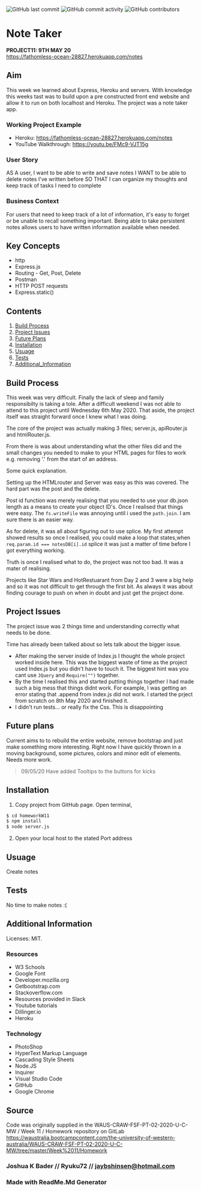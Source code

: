 ![GitHub last commit](https://img.shields.io/github/last-commit/Ryuku72/11NoteTaker?style=for-the-badge)
![GitHub commit activity](https://img.shields.io/github/commit-activity/y/Ryuku72/11NoteTaker?style=for-the-badge)
![GitHub contributors](https://img.shields.io/github/contributors/Ryuku72/11NoteTaker?style=for-the-badge)

# Note Taker
__PROJECT11: 9TH MAY 20__
<br>
https://fathomless-ocean-28827.herokuapp.com/notes

## Aim
This week we learned about Express, Heroku and servers. With knowledge this weeks tast was to build upon a pre constructed front end website and allow it to run on both localhost and Heroku. The project was a note taker app. 

### Working Project Example
* Heroku: https://fathomless-ocean-28827.herokuapp.com/notes
* YouTube Walkthrough: https://youtu.be/FMc9-VJT15g

### User Story
AS A user, I want to be able to write and save notes
I WANT to be able to delete notes I've written before
SO THAT I can organize my thoughts and keep track of tasks I need to complete

### Business Context
For users that need to keep track of a lot of information, it's easy to forget or be unable to recall something important. Being able to take persistent notes allows users to have written information available when needed.

## Key Concepts
* http
* Express.js
* Routing - Get, Post, Delete
* Postman
* HTTP POST requests
* Express.static()

## Contents
1. [Build Process](#Build_Process)
2. [Project Issues](#Project_Issues)
3. [Future Plans](#future)
4. [Installation](#Installation)
5. [Usuage](#Usuage)
6. [Tests](#Tests)
7. [Additional_Information](#Additional_Information)

<a name="Build_Process">

## Build Process 

This week was very difficult. Finally the lack of sleep and family responsibilty is taking a tole. After a difficult weekend I was not able to attend to this project until Wednesday 6th May 2020. That aside, the project itself was straight forward once I knew what I was doing.

The core of the project was actually making 3 files; server.js, apiRouter.js and htmlRouter.js.

From there is was about understanding what the other files did and the small changes you needed to make to your HTML pages for files to work e.g. removing '.' from the start of an address.

Some quick explanation.

Setting up the HTMLrouter and Server was easy as this was covered. The hard part was the post and the delete.

Post id function was merely realising that you needed to use your db.json length as a means to create your object ID's. Once I realised that things were easy. The `fs.writeFile` was annoying until i used the `path.join`. I am sure there is an easier way.

As for delete, it was all about figuring out to use splice. My first attempt showed results so once I realised, you could make a loop that states,when `req.param.id === notesDB[i].id` splice it was just a matter of time before I got everything working.

Truth is once I realised what to do, the project was not too bad. It was a mater of realising. 

Projects like Star Wars and HotRestuarant from Day 2 and 3 were a big help and so it was not difficult to get through the first bit. As always it was about finding courage to push on when in doubt and just get the project done. 

<a name="Project_Issues">

## Project Issues

The project issue was 2 things time and understanding correctly what needs to be done.

Time has already been talked about so lets talk about the bigger issue.

* After making the server inside of Index.js I thought the whole project worked inside here. This was the biggest waste of time as the project used Index.js but you didn't have to touch it. The biggest hint was you cant use `JQuery` and `Require("")` together.
* By the time I realised this and started putting things together I had made such a big mess that things didnt work. For example, I was getting an error stating that .append from index.js did not work. I started the prject from scratch on 8th May 2020 and finished it.
* I didn't run tests... or really fix the Css. This is disappointing

<a name="future">

## Future plans

Current aims to to rebuild the entire website, remove bootstrap and just make something more interesting. Right now I have quickly thrown in a moving background, some pictures, colors and minor edit of elements. Needs more work. 

> 
>09/05/20 Have added Tooltips to the buttons for kicks
> 


<a name="Installation">

## Installation 
1. Copy project from GitHub page. Open terminal, 

```sh
$ cd homeworkW11
$ npm install
$ node server.js
```

2. Open your local host to the stated Port address 

<a name="Usuage">

## Usuage 
Create notes 

<a name="Tests">


## Tests
No time to make notes :(

<a name="Additional_Information">

## Additional Information
Licenses: MIT.

### Resources
* W3 Schools
* Google Font
* Developer.mozilla.org
* Getbootstrap.com
* Stackoverflow.com
* Resources provided in Slack
* Youtube tutorials
* Dillinger.io
* Heroku

### Technology
* PhotoShop
* HyperText Markup Language
* Cascading Style Sheets
* Node.JS
* Inquirer
* Visual Studio Code
* GitHub
* Google Chrome


## Source
Code was originally supplied in the WAUS-CRAW-FSF-PT-02-2020-U-C-MW / Week 11 / Homework repository on GitLab https://waustralia.bootcampcontent.com/the-university-of-western-australia/WAUS-CRAW-FSF-PT-02-2020-U-C-MW/tree/master/Week%2011/Homework

### Joshua K Bader // Ryuku72 // jaybshinsen@hotmail.com
### Made with ReadMe.Md Generator 
